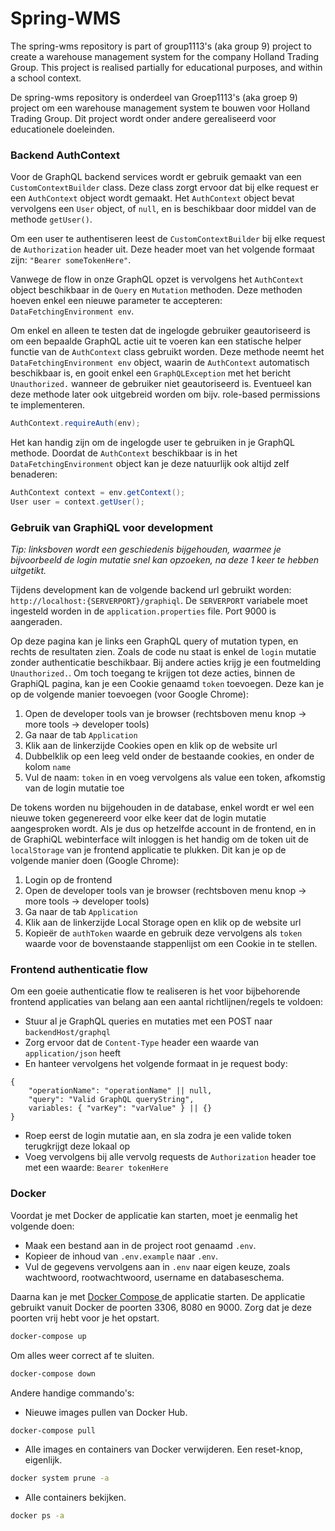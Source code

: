 # Spring-WMS
The spring-wms repository is part of group1113's (aka group 9) project to create a warehouse management system for the company Holland Trading Group. This project is realised partially for educational purposes, and within a school context.

De spring-wms repository is onderdeel van Groep1113's (aka groep 9) project om een warehouse management system te bouwen voor Holland Trading Group. Dit project wordt onder andere gerealiseerd voor educationele doeleinden.

### Backend AuthContext
Voor de GraphQL backend services wordt er gebruik gemaakt van een `CustomContextBuilder` class. Deze class zorgt ervoor dat bij elke request er een `AuthContext` object wordt gemaakt. Het `AuthContext` object bevat vervolgens een `User` object, of `null`, en is beschikbaar door middel van de methode `getUser()`.

Om een user te authentiseren leest de `CustomContextBuilder` bij elke request de `Authorization` header uit. Deze header moet van het volgende formaat zijn: `"Bearer someTokenHere"`.

Vanwege de flow in onze GraphQL opzet is vervolgens het `AuthContext` object beschikbaar in de `Query` en `Mutation` methoden. Deze methoden hoeven enkel een nieuwe parameter te accepteren: `DataFetchingEnvironment env`.

Om enkel en alleen te testen dat de ingelogde gebruiker geautoriseerd is om een bepaalde GraphQL actie uit te voeren kan een statische helper functie van de `AuthContext` class gebruikt worden. Deze methode neemt het `DataFetchingEnvironment env` object, waarin de `AuthContext` automatisch beschikbaar is, en gooit enkel een `GraphQLException` met het bericht `Unauthorized.` wanneer de gebruiker niet geautoriseerd is. Eventueel kan deze methode later ook uitgebreid worden om bijv. role-based permissions te implementeren.
```java
AuthContext.requireAuth(env);
```

Het kan handig zijn om de ingelogde user te gebruiken in je GraphQL methode. Doordat de `AuthContext` beschikbaar is in het `DataFetchingEnvironment` object kan je deze natuurlijk ook altijd zelf benaderen:
```java
AuthContext context = env.getContext();
User user = context.getUser();
```

### Gebruik van GraphiQL voor development
*Tip: linksboven wordt een geschiedenis bijgehouden, waarmee je bijvoorbeeld de login mutatie snel kan opzoeken, na deze 1 keer te hebben uitgetikt.*

Tijdens development kan de volgende backend url gebruikt worden: `http://localhost:{SERVERPORT}/graphiql`. De `SERVERPORT` variabele moet ingesteld worden in de `application.properties` file. Port 9000 is aangeraden.

Op deze pagina kan je links een GraphQL query of mutation typen, en rechts de resultaten zien. Zoals de code nu staat is enkel de `login` mutatie zonder authenticatie beschikbaar. Bij andere acties krijg je een foutmelding `Unauthorized.`. Om toch toegang te krijgen tot deze acties, binnen de GraphiQL pagina, kan je een Cookie genaamd `token` toevoegen. Deze kan je op de volgende manier toevoegen (voor Google Chrome):
  1. Open de developer tools van je browser (rechtsboven menu knop -> more tools -> developer tools)
  2. Ga naar de tab `Application`
  3. Klik aan de linkerzijde Cookies open en klik op de website url
  4. Dubbelklik op een leeg veld onder de bestaande cookies, en onder de kolom `name`
  5. Vul de naam: `token` in en voeg vervolgens als value een token, afkomstig van de login mutatie toe

De tokens worden nu bijgehouden in de database, enkel wordt er wel een nieuwe token gegenereerd voor elke keer dat de login mutatie aangesproken wordt. Als je dus op hetzelfde account in de frontend, en in de GraphiQL webinterface wilt inloggen is het handig om de token uit de `localStorage` van je frontend applicatie te plukken. Dit kan je op de volgende manier doen (Google Chrome):
  1. Login op de frontend
  2. Open de developer tools van je browser (rechtsboven menu knop -> more tools -> developer tools)
  3. Ga naar de tab `Application`
  4. Klik aan de linkerzijde Local Storage open en klik op de website url
  5. Kopieër de `authToken` waarde en gebruik deze vervolgens als `token` waarde voor de bovenstaande stappenlijst om een Cookie in te stellen.

### Frontend authenticatie flow
Om een goeie authenticatie flow te realiseren is het voor bijbehorende frontend applicaties van belang aan een aantal richtlijnen/regels te voldoen:
  * Stuur al je GraphQL queries en mutaties met een POST naar `backendHost/graphql`
  * Zorg ervoor dat de `Content-Type` header een waarde van `application/json` heeft
  * En hanteer vervolgens het volgende formaat in je request body:
```
{
    "operationName": "operationName" || null,
    "query": "Valid GraphQL queryString",
    variables: { "varKey": "varValue" } || {}
}
```
  * Roep eerst de login mutatie aan, en sla zodra je een valide token terugkrijgt deze lokaal op
  * Voeg vervolgens bij alle vervolg requests de `Authorization` header toe met een waarde: `Bearer tokenHere`
  
### Docker
Voordat je met Docker de applicatie kan starten, moet je eenmalig het volgende doen:
- Maak een bestand aan in de project root genaamd `.env`.
- Kopieer de inhoud van `.env.example` naar `.env`.
- Vul de gegevens vervolgens aan in `.env` naar eigen keuze, zoals wachtwoord, rootwachtwoord, username en databaseschema.

Daarna kan je met [ Docker Compose ](https://docs.docker.com/compose/install/) de applicatie starten. De applicatie gebruikt vanuit Docker de poorten 3306, 8080 en 9000. Zorg dat je deze poorten vrij hebt voor je het opstart.
```bash
docker-compose up
```

Om alles weer correct af te sluiten.
```bash
docker-compose down
```

Andere handige commando's:

- Nieuwe images pullen van Docker Hub. 
```bash
docker-compose pull
```

- Alle images en containers van Docker verwijderen. Een reset-knop, eigenlijk.
```bash
docker system prune -a
```

- Alle containers bekijken.
```bash
docker ps -a
```
